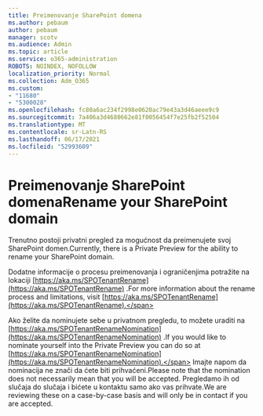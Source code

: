 ```yaml
---
title: Preimenovanje SharePoint domena
ms.author: pebaum
author: pebaum
manager: scotv
ms.audience: Admin
ms.topic: article
ms.service: o365-administration
ROBOTS: NOINDEX, NOFOLLOW
localization_priority: Normal
ms.collection: Adm_O365
ms.custom:
- "11680"
- "5300028"
ms.openlocfilehash: fc80a6ac234f2998e0620ac79e43a3d46aeee9c9
ms.sourcegitcommit: 7a406a3d4680662e81f0056454f7e25fb2f52504
ms.translationtype: MT
ms.contentlocale: sr-Latn-RS
ms.lasthandoff: 06/17/2021
ms.locfileid: "52993609"
---
```

# <a name="rename-your-sharepoint-domain"></a><span data-ttu-id="e2322-102">Preimenovanje SharePoint domena</span><span class="sxs-lookup"><span data-stu-id="e2322-102">Rename your SharePoint domain</span></span>

<span data-ttu-id="e2322-103">Trenutno postoji privatni pregled za mogućnost da preimenujete svoj SharePoint domen.</span><span class="sxs-lookup"><span data-stu-id="e2322-103">Currently, there is a Private Preview for the ability to rename your SharePoint domain.</span></span>

<span data-ttu-id="e2322-104">Dodatne informacije o procesu preimenovanja i ograničenjima potražite na lokaciji [https://aka.ms/SPOTenantRename](https://aka.ms/SPOTenantRename) .</span><span class="sxs-lookup"><span data-stu-id="e2322-104">For more information about the rename process and limitations, visit [https://aka.ms/SPOTenantRename](https://aka.ms/SPOTenantRename).</span></span>

<span data-ttu-id="e2322-105">Ako želite da nominujete sebe u privatnom pregledu, to možete uraditi na [https://aka.ms/SPOTenantRenameNomination](https://aka.ms/SPOTenantRenameNomination) .</span><span class="sxs-lookup"><span data-stu-id="e2322-105">If you would like to nominate yourself into the Private Preview you can do so at [https://aka.ms/SPOTenantRenameNomination](https://aka.ms/SPOTenantRenameNomination).</span></span> <span data-ttu-id="e2322-106">Imajte napom da nominacija ne znači da ćete biti prihvaćeni.</span><span class="sxs-lookup"><span data-stu-id="e2322-106">Please note that the nomination does not necessarily mean that you will be accepted.</span></span> <span data-ttu-id="e2322-107">Pregledamo ih od slučaja do slučaja i bićete u kontaktu samo ako vas prihvate.</span><span class="sxs-lookup"><span data-stu-id="e2322-107">We are reviewing these on a case-by-case basis and will only be in contact if you are accepted.</span></span>
